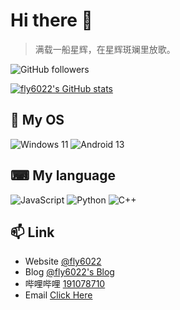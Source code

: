 # Hi there 👋

>  满载一船星辉，在星辉斑斓里放歌。

<img alt="GitHub followers" src="https://img.shields.io/github/followers/fly6022?style=social" />

[![fly6022's GitHub stats](https://github-readme-stats.vercel.app/api?username=fly6022)](https://github.com/fly6022/github-readme-stats)

## 🌱 My OS

![Windows 11](https://img.shields.io/badge/Windows%2011-0078D6?logo=microsoft&logoColor=white) ![Android 13](https://img.shields.io/badge/Android%2013-3DDC84?logo=android&logoColor=white)

## ⌨ My language

![JavaScript](https://img.shields.io/badge/JavaScript-323330.svg?logo=javascript&logoColor=F7DF1E) 
![Python](https://img.shields.io/badge/python-3B71A5.svg?logo=python&logoColor=white)
![C++](https://img.shields.io/badge/C++-0280CE.svg?logo=C&logoColor=white)


## 📫 Link

- Website [@fly6022](https://fly6022.fun/)
- Blog [@fly6022's Blog](https://blog.fly6022.fun)
- 哔哩哔哩 [191078710](https://space.bilibili.com/191078710)
- Email [Click Here](mailto:i@fly6022.fun)
